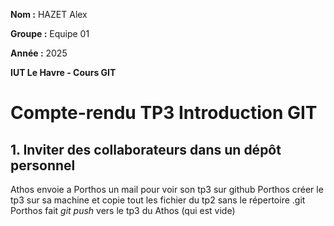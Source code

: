 **Nom :** HAZET Alex

**Groupe :** Equipe 01

**Année :** 2025

**IUT Le Havre - Cours GIT**

# Compte-rendu TP3 Introduction GIT



## 1. Inviter des collaborateurs dans un dépôt personnel

Athos envoie a Porthos un mail pour voir son tp3 sur github 
Porthos créer le tp3 sur sa machine et copie tout les fichier du tp2 sans le répertoire .git
Porthos fait _git push_ vers le tp3 du Athos (qui est vide)